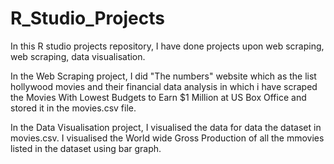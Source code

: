 # R_Studio_Projects
In this R studio projects repository, I have done projects upon web scraping, web scraping, data visualisation. 

In the Web Scraping project, I did "The numbers" website which as the list hollywood movies and their financial data analysis in which i have scraped the Movies With Lowest Budgets to Earn $1 Million at US Box Office and stored it in the movies.csv file.

In the Data Visualisation project, I visualised the data for data the dataset in movies.csv. I visualised the World wide Gross Production of all the mmovies listed in the dataset using bar graph.
